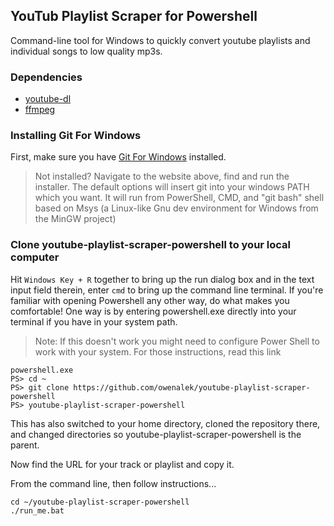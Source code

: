 ## YouTub Playlist Scraper for Powershell

Command-line tool for Windows to quickly convert youtube
playlists and individual songs to low quality mp3s.

### Dependencies

 - [youtube-dl](https://github.com/ytdl-org/youtube-dl)
 - [ffmpeg](https://github.com/FFmpeg/FFmpeg)

### Installing Git For Windows

First, make sure you have [Git For Windows]([https://gitforwindows.org/) installed.

> Not installed? Navigate to the website above, find and run the installer.
> The default options will insert git into your windows PATH which you want. 
> It will run from PowerShell, CMD, and "git bash" shell based on Msys (a Linux-like Gnu dev environment for Windows from the MinGW project)

### Clone youtube-playlist-scraper-powershell to your local computer

Hit `Windows Key + R` together to bring up the run dialog box and in the text input field therein,
enter `cmd` to bring up the command line terminal. If you're familiar with opening Powershell any other way, do what
makes you comfortable! One way is by entering powershell.exe directly into your terminal if you have in your system path.

> Note: If this doesn't work you might need to configure Power Shell to work with your system. For those instructions, read this link

```
powershell.exe
PS> cd ~
PS> git clone https://github.com/owenalek/youtube-playlist-scraper-powershell
PS> youtube-playlist-scraper-powershell
```
This has also switched to your home directory, cloned the repository there, and changed directories so youtube-playlist-scraper-powershell is the parent.

Now find the URL for your track or playlist and copy it.

From the command line, then follow instructions...

```
cd ~/youtube-playlist-scraper-powershell
./run_me.bat
```

